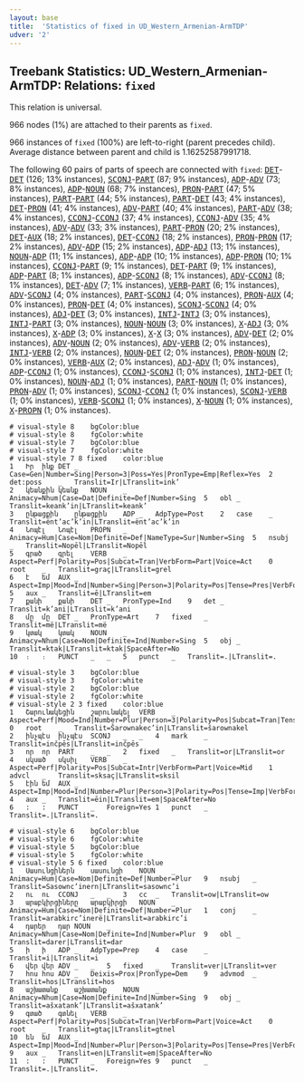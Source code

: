 ```yaml
---
layout: base
title:  'Statistics of fixed in UD_Western_Armenian-ArmTDP'
udver: '2'
---
```


## Treebank Statistics: UD_Western_Armenian-ArmTDP: Relations: `fixed`

This relation is universal.

966 nodes (1%) are attached to their parents as `fixed`.

966 instances of `fixed` (100%) are left-to-right (parent precedes child).
Average distance between parent and child is 1.16252587991718.

The following 60 pairs of parts of speech are connected with `fixed`: <tt><a href="hyw_armtdp-pos-DET.html">DET</a></tt>-<tt><a href="hyw_armtdp-pos-DET.html">DET</a></tt> (126; 13% instances), <tt><a href="hyw_armtdp-pos-SCONJ.html">SCONJ</a></tt>-<tt><a href="hyw_armtdp-pos-PART.html">PART</a></tt> (87; 9% instances), <tt><a href="hyw_armtdp-pos-ADP.html">ADP</a></tt>-<tt><a href="hyw_armtdp-pos-ADV.html">ADV</a></tt> (73; 8% instances), <tt><a href="hyw_armtdp-pos-ADP.html">ADP</a></tt>-<tt><a href="hyw_armtdp-pos-NOUN.html">NOUN</a></tt> (68; 7% instances), <tt><a href="hyw_armtdp-pos-PRON.html">PRON</a></tt>-<tt><a href="hyw_armtdp-pos-PART.html">PART</a></tt> (47; 5% instances), <tt><a href="hyw_armtdp-pos-PART.html">PART</a></tt>-<tt><a href="hyw_armtdp-pos-PART.html">PART</a></tt> (44; 5% instances), <tt><a href="hyw_armtdp-pos-PART.html">PART</a></tt>-<tt><a href="hyw_armtdp-pos-DET.html">DET</a></tt> (43; 4% instances), <tt><a href="hyw_armtdp-pos-DET.html">DET</a></tt>-<tt><a href="hyw_armtdp-pos-PRON.html">PRON</a></tt> (41; 4% instances), <tt><a href="hyw_armtdp-pos-ADV.html">ADV</a></tt>-<tt><a href="hyw_armtdp-pos-PART.html">PART</a></tt> (40; 4% instances), <tt><a href="hyw_armtdp-pos-PART.html">PART</a></tt>-<tt><a href="hyw_armtdp-pos-ADV.html">ADV</a></tt> (38; 4% instances), <tt><a href="hyw_armtdp-pos-CCONJ.html">CCONJ</a></tt>-<tt><a href="hyw_armtdp-pos-CCONJ.html">CCONJ</a></tt> (37; 4% instances), <tt><a href="hyw_armtdp-pos-CCONJ.html">CCONJ</a></tt>-<tt><a href="hyw_armtdp-pos-ADV.html">ADV</a></tt> (35; 4% instances), <tt><a href="hyw_armtdp-pos-ADV.html">ADV</a></tt>-<tt><a href="hyw_armtdp-pos-ADV.html">ADV</a></tt> (33; 3% instances), <tt><a href="hyw_armtdp-pos-PART.html">PART</a></tt>-<tt><a href="hyw_armtdp-pos-PRON.html">PRON</a></tt> (20; 2% instances), <tt><a href="hyw_armtdp-pos-DET.html">DET</a></tt>-<tt><a href="hyw_armtdp-pos-AUX.html">AUX</a></tt> (18; 2% instances), <tt><a href="hyw_armtdp-pos-DET.html">DET</a></tt>-<tt><a href="hyw_armtdp-pos-CCONJ.html">CCONJ</a></tt> (18; 2% instances), <tt><a href="hyw_armtdp-pos-PRON.html">PRON</a></tt>-<tt><a href="hyw_armtdp-pos-PRON.html">PRON</a></tt> (17; 2% instances), <tt><a href="hyw_armtdp-pos-ADV.html">ADV</a></tt>-<tt><a href="hyw_armtdp-pos-ADP.html">ADP</a></tt> (15; 2% instances), <tt><a href="hyw_armtdp-pos-ADP.html">ADP</a></tt>-<tt><a href="hyw_armtdp-pos-ADJ.html">ADJ</a></tt> (13; 1% instances), <tt><a href="hyw_armtdp-pos-NOUN.html">NOUN</a></tt>-<tt><a href="hyw_armtdp-pos-ADP.html">ADP</a></tt> (11; 1% instances), <tt><a href="hyw_armtdp-pos-ADP.html">ADP</a></tt>-<tt><a href="hyw_armtdp-pos-ADP.html">ADP</a></tt> (10; 1% instances), <tt><a href="hyw_armtdp-pos-ADP.html">ADP</a></tt>-<tt><a href="hyw_armtdp-pos-PRON.html">PRON</a></tt> (10; 1% instances), <tt><a href="hyw_armtdp-pos-CCONJ.html">CCONJ</a></tt>-<tt><a href="hyw_armtdp-pos-PART.html">PART</a></tt> (9; 1% instances), <tt><a href="hyw_armtdp-pos-DET.html">DET</a></tt>-<tt><a href="hyw_armtdp-pos-PART.html">PART</a></tt> (9; 1% instances), <tt><a href="hyw_armtdp-pos-ADP.html">ADP</a></tt>-<tt><a href="hyw_armtdp-pos-PART.html">PART</a></tt> (8; 1% instances), <tt><a href="hyw_armtdp-pos-ADP.html">ADP</a></tt>-<tt><a href="hyw_armtdp-pos-SCONJ.html">SCONJ</a></tt> (8; 1% instances), <tt><a href="hyw_armtdp-pos-ADV.html">ADV</a></tt>-<tt><a href="hyw_armtdp-pos-CCONJ.html">CCONJ</a></tt> (8; 1% instances), <tt><a href="hyw_armtdp-pos-DET.html">DET</a></tt>-<tt><a href="hyw_armtdp-pos-ADV.html">ADV</a></tt> (7; 1% instances), <tt><a href="hyw_armtdp-pos-VERB.html">VERB</a></tt>-<tt><a href="hyw_armtdp-pos-PART.html">PART</a></tt> (6; 1% instances), <tt><a href="hyw_armtdp-pos-ADV.html">ADV</a></tt>-<tt><a href="hyw_armtdp-pos-SCONJ.html">SCONJ</a></tt> (4; 0% instances), <tt><a href="hyw_armtdp-pos-PART.html">PART</a></tt>-<tt><a href="hyw_armtdp-pos-SCONJ.html">SCONJ</a></tt> (4; 0% instances), <tt><a href="hyw_armtdp-pos-PRON.html">PRON</a></tt>-<tt><a href="hyw_armtdp-pos-AUX.html">AUX</a></tt> (4; 0% instances), <tt><a href="hyw_armtdp-pos-PRON.html">PRON</a></tt>-<tt><a href="hyw_armtdp-pos-DET.html">DET</a></tt> (4; 0% instances), <tt><a href="hyw_armtdp-pos-SCONJ.html">SCONJ</a></tt>-<tt><a href="hyw_armtdp-pos-SCONJ.html">SCONJ</a></tt> (4; 0% instances), <tt><a href="hyw_armtdp-pos-ADJ.html">ADJ</a></tt>-<tt><a href="hyw_armtdp-pos-DET.html">DET</a></tt> (3; 0% instances), <tt><a href="hyw_armtdp-pos-INTJ.html">INTJ</a></tt>-<tt><a href="hyw_armtdp-pos-INTJ.html">INTJ</a></tt> (3; 0% instances), <tt><a href="hyw_armtdp-pos-INTJ.html">INTJ</a></tt>-<tt><a href="hyw_armtdp-pos-PART.html">PART</a></tt> (3; 0% instances), <tt><a href="hyw_armtdp-pos-NOUN.html">NOUN</a></tt>-<tt><a href="hyw_armtdp-pos-NOUN.html">NOUN</a></tt> (3; 0% instances), <tt><a href="hyw_armtdp-pos-X.html">X</a></tt>-<tt><a href="hyw_armtdp-pos-ADJ.html">ADJ</a></tt> (3; 0% instances), <tt><a href="hyw_armtdp-pos-X.html">X</a></tt>-<tt><a href="hyw_armtdp-pos-ADP.html">ADP</a></tt> (3; 0% instances), <tt><a href="hyw_armtdp-pos-X.html">X</a></tt>-<tt><a href="hyw_armtdp-pos-X.html">X</a></tt> (3; 0% instances), <tt><a href="hyw_armtdp-pos-ADV.html">ADV</a></tt>-<tt><a href="hyw_armtdp-pos-DET.html">DET</a></tt> (2; 0% instances), <tt><a href="hyw_armtdp-pos-ADV.html">ADV</a></tt>-<tt><a href="hyw_armtdp-pos-NOUN.html">NOUN</a></tt> (2; 0% instances), <tt><a href="hyw_armtdp-pos-ADV.html">ADV</a></tt>-<tt><a href="hyw_armtdp-pos-VERB.html">VERB</a></tt> (2; 0% instances), <tt><a href="hyw_armtdp-pos-INTJ.html">INTJ</a></tt>-<tt><a href="hyw_armtdp-pos-VERB.html">VERB</a></tt> (2; 0% instances), <tt><a href="hyw_armtdp-pos-NOUN.html">NOUN</a></tt>-<tt><a href="hyw_armtdp-pos-DET.html">DET</a></tt> (2; 0% instances), <tt><a href="hyw_armtdp-pos-PRON.html">PRON</a></tt>-<tt><a href="hyw_armtdp-pos-NOUN.html">NOUN</a></tt> (2; 0% instances), <tt><a href="hyw_armtdp-pos-VERB.html">VERB</a></tt>-<tt><a href="hyw_armtdp-pos-AUX.html">AUX</a></tt> (2; 0% instances), <tt><a href="hyw_armtdp-pos-ADJ.html">ADJ</a></tt>-<tt><a href="hyw_armtdp-pos-ADV.html">ADV</a></tt> (1; 0% instances), <tt><a href="hyw_armtdp-pos-ADP.html">ADP</a></tt>-<tt><a href="hyw_armtdp-pos-CCONJ.html">CCONJ</a></tt> (1; 0% instances), <tt><a href="hyw_armtdp-pos-CCONJ.html">CCONJ</a></tt>-<tt><a href="hyw_armtdp-pos-SCONJ.html">SCONJ</a></tt> (1; 0% instances), <tt><a href="hyw_armtdp-pos-INTJ.html">INTJ</a></tt>-<tt><a href="hyw_armtdp-pos-DET.html">DET</a></tt> (1; 0% instances), <tt><a href="hyw_armtdp-pos-NOUN.html">NOUN</a></tt>-<tt><a href="hyw_armtdp-pos-ADJ.html">ADJ</a></tt> (1; 0% instances), <tt><a href="hyw_armtdp-pos-PART.html">PART</a></tt>-<tt><a href="hyw_armtdp-pos-NOUN.html">NOUN</a></tt> (1; 0% instances), <tt><a href="hyw_armtdp-pos-PRON.html">PRON</a></tt>-<tt><a href="hyw_armtdp-pos-ADV.html">ADV</a></tt> (1; 0% instances), <tt><a href="hyw_armtdp-pos-SCONJ.html">SCONJ</a></tt>-<tt><a href="hyw_armtdp-pos-CCONJ.html">CCONJ</a></tt> (1; 0% instances), <tt><a href="hyw_armtdp-pos-SCONJ.html">SCONJ</a></tt>-<tt><a href="hyw_armtdp-pos-VERB.html">VERB</a></tt> (1; 0% instances), <tt><a href="hyw_armtdp-pos-VERB.html">VERB</a></tt>-<tt><a href="hyw_armtdp-pos-SCONJ.html">SCONJ</a></tt> (1; 0% instances), <tt><a href="hyw_armtdp-pos-X.html">X</a></tt>-<tt><a href="hyw_armtdp-pos-NOUN.html">NOUN</a></tt> (1; 0% instances), <tt><a href="hyw_armtdp-pos-X.html">X</a></tt>-<tt><a href="hyw_armtdp-pos-PROPN.html">PROPN</a></tt> (1; 0% instances).


~~~ conllu
# visual-style 8	bgColor:blue
# visual-style 8	fgColor:white
# visual-style 7	bgColor:blue
# visual-style 7	fgColor:white
# visual-style 7 8 fixed	color:blue
1	Իր	ինք	DET	_	Case=Gen|Number=Sing|Person=3|Poss=Yes|PronType=Emp|Reflex=Yes	2	det:poss	_	Translit=Ir|LTranslit=ink’
2	կեանքին	կեանք	NOUN	_	Animacy=Nhum|Case=Dat|Definite=Def|Number=Sing	5	obl	_	Translit=keank’in|LTranslit=keank’
3	ընթացքին	ընթացքին	ADP	_	AdpType=Post	2	case	_	Translit=ënt’ac’k’in|LTranslit=ënt’ac’k’in
4	Նոպէլ	Նոպէլ	PROPN	_	Animacy=Hum|Case=Nom|Definite=Def|NameType=Sur|Number=Sing	5	nsubj	_	Translit=Nopēl|LTranslit=Nopēl
5	գրած	գրել	VERB	_	Aspect=Perf|Polarity=Pos|Subcat=Tran|VerbForm=Part|Voice=Act	0	root	_	Translit=graç|LTranslit=grel
6	է	եմ	AUX	_	Aspect=Imp|Mood=Ind|Number=Sing|Person=3|Polarity=Pos|Tense=Pres|VerbForm=Fin	5	aux	_	Translit=ē|LTranslit=em
7	քանի	քանի	DET	_	PronType=Ind	9	det	_	Translit=k’ani|LTranslit=k’ani
8	մը	մը	DET	_	PronType=Art	7	fixed	_	Translit=më|LTranslit=më
9	կտակ	կտակ	NOUN	_	Animacy=Nhum|Case=Nom|Definite=Ind|Number=Sing	5	obj	_	Translit=ktak|LTranslit=ktak|SpaceAfter=No
10	։	։	PUNCT	_	_	5	punct	_	Translit=.|LTranslit=.

~~~


~~~ conllu
# visual-style 3	bgColor:blue
# visual-style 3	fgColor:white
# visual-style 2	bgColor:blue
# visual-style 2	fgColor:white
# visual-style 2 3 fixed	color:blue
1	Շարունակեցին	շարունակել	VERB	_	Aspect=Perf|Mood=Ind|Number=Plur|Person=3|Polarity=Pos|Subcat=Tran|Tense=Past|VerbForm=Fin|Voice=Act	0	root	_	Translit=Šarownakec’in|LTranslit=šarownakel
2	ինչպէս	ինչպէս	SCONJ	_	_	4	mark	_	Translit=inčpēs|LTranslit=inčpēs
3	որ	որ	PART	_	_	2	fixed	_	Translit=or|LTranslit=or
4	սկսած	սկսիլ	VERB	_	Aspect=Perf|Polarity=Pos|Subcat=Intr|VerbForm=Part|Voice=Mid	1	advcl	_	Translit=sksaç|LTranslit=sksil
5	էին	եմ	AUX	_	Aspect=Imp|Mood=Ind|Number=Plur|Person=3|Polarity=Pos|Tense=Imp|VerbForm=Fin	4	aux	_	Translit=ēin|LTranslit=em|SpaceAfter=No
6	:	:	PUNCT	_	Foreign=Yes	1	punct	_	Translit=.|LTranslit=.

~~~


~~~ conllu
# visual-style 6	bgColor:blue
# visual-style 6	fgColor:white
# visual-style 5	bgColor:blue
# visual-style 5	fgColor:white
# visual-style 5 6 fixed	color:blue
1	Սասունցիներն	սասունցի	NOUN	_	Animacy=Hum|Case=Nom|Definite=Def|Number=Plur	9	nsubj	_	Translit=Sasownc’inern|LTranslit=sasownc’i
2	ու	ու	CCONJ	_	_	3	cc	_	Translit=ow|LTranslit=ow
3	արաբկիրցիները	արաբկիրցի	NOUN	_	Animacy=Hum|Case=Nom|Definite=Def|Number=Plur	1	conj	_	Translit=arabkirc’inerë|LTranslit=arabkirc’i
4	դարեր	դար	NOUN	_	Animacy=Nhum|Case=Nom|Definite=Ind|Number=Plur	9	obl	_	Translit=darer|LTranslit=dar
5	ի	ի	ADP	_	AdpType=Prep	4	case	_	Translit=i|LTranslit=i
6	վեր	վեր	ADV	_	_	5	fixed	_	Translit=ver|LTranslit=ver
7	հոս	հոս	ADV	_	Deixis=Prox|PronType=Dem	9	advmod	_	Translit=hos|LTranslit=hos
8	աշխատանք	աշխատանք	NOUN	_	Animacy=Nhum|Case=Nom|Definite=Ind|Number=Sing	9	obj	_	Translit=ašxatank’|LTranslit=ašxatank’
9	գտած	գտնել	VERB	_	Aspect=Perf|Polarity=Pos|Subcat=Tran|VerbForm=Part|Voice=Act	0	root	_	Translit=gtaç|LTranslit=gtnel
10	են	եմ	AUX	_	Aspect=Imp|Mood=Ind|Number=Plur|Person=3|Polarity=Pos|Tense=Pres|VerbForm=Fin	9	aux	_	Translit=en|LTranslit=em|SpaceAfter=No
11	:	:	PUNCT	_	Foreign=Yes	9	punct	_	Translit=.|LTranslit=.

~~~


